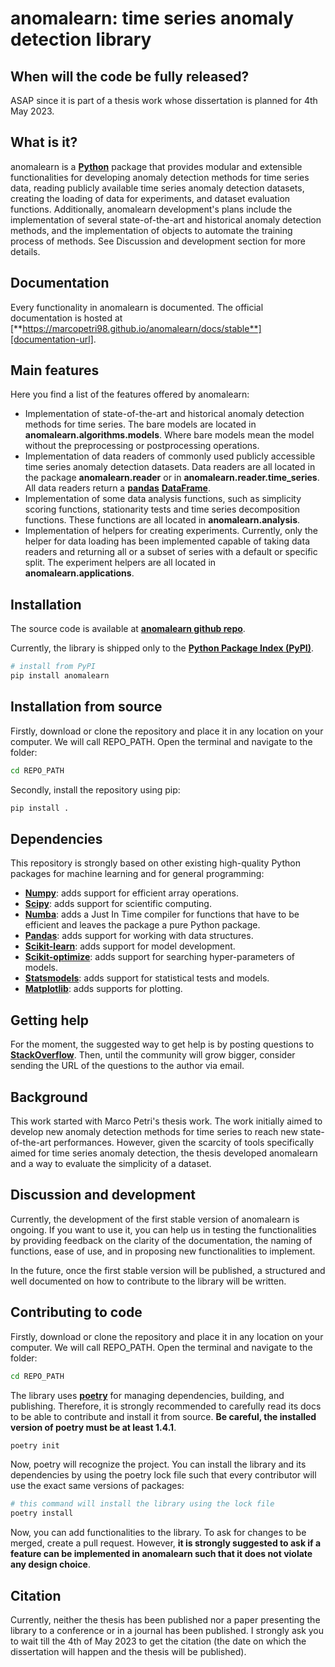 # anomalearn: time series anomaly detection library

## When will the code be fully released?

ASAP since it is part of a thesis work whose dissertation is planned
for 4th May 2023.

## What is it?

anomalearn is a [**Python**][python-url] package that provides modular and
extensible functionalities for developing anomaly detection methods for time
series data, reading publicly available time series anomaly detection datasets,
creating the loading of data for experiments, and dataset evaluation functions.
Additionally, anomalearn development's plans include the implementation of
several state-of-the-art and historical anomaly detection methods, and the
implementation of objects to automate the training process of methods. See
Discussion and development section for more details.

[python-url]: https://www.python.org/

## Documentation

Every functionality in anomalearn is documented. The official documentation is
hosted at [**https://marcopetri98.github.io/anomalearn/docs/stable**][documentation-url].

[documentation-url]: https://marcopetri98.github.io/anomalearn/docs/stable

## Main features

Here you find a list of the features offered by anomalearn:

- Implementation of state-of-the-art and historical anomaly detection methods
  for time series. The bare models are located in **anomalearn.algorithms.models**.
  Where bare models mean the model without the preprocessing or postprocessing
  operations.
- Implementation of data readers of commonly used publicly accessible time
  series anomaly detection datasets. Data readers are all located in the package
  **anomalearn.reader** or in **anomalearn.reader.time_series**. All data
  readers return a [**pandas**][pandas-url] [**DataFrame**][dataframe-url].
- Implementation of some data analysis functions, such as simplicity scoring
  functions, stationarity tests and time series decomposition functions. These
  functions are all located in **anomalearn.analysis**.
- Implementation of helpers for creating experiments. Currently, only the
  helper for data loading has been implemented capable of taking data readers
  and returning all or a subset of series with a default or specific split. The
  experiment helpers are all located in **anomalearn.applications**.

[dataframe-url]: https://pandas.pydata.org/docs/reference/api/pandas.DataFrame.html

## Installation

The source code is available at [**anomalearn github repo**][anomalearn-repo].

Currently, the library is shipped only to the
[**Python Package Index (PyPI)**][pypi-url].

```sh
# install from PyPI
pip install anomalearn
```

[pypi-url]: https://pypi.org
[anomalearn-repo]: https://github.com/marcopetri98/anomalearn

## Installation from source

Firstly, download or clone the repository and place it in any location on your
computer. We will call REPO_PATH. Open the terminal and navigate to the folder:

```sh
cd REPO_PATH
```

Secondly, install the repository using pip:

```sh
pip install .
```

## Dependencies

This repository is strongly based on other existing high-quality Python packages
for machine learning and for general programming:

- [**Numpy**][numpy-url]: adds support for efficient array operations.
- [**Scipy**][scipy-url]: adds support for scientific computing.
- [**Numba**][numba-url]: adds a Just In Time compiler for functions that have
  to be efficient and leaves the package a pure Python package.
- [**Pandas**][pandas-url]: adds support for working with data structures.
- [**Scikit-learn**][sklearn-url]: adds support for model development.
- [**Scikit-optimize**][skopt-url]: adds support for searching hyper-parameters
  of models.
- [**Statsmodels**][statsmodels-url]: adds support for statistical tests and
  models.
- [**Matplotlib**][matplotlib-url]: adds supports for plotting.

[numpy-url]: https://numpy.org/
[scipy-url]: https://scipy.org/
[numba-url]: https://numba.pydata.org/
[pandas-url]: https://pandas.pydata.org/
[sklearn-url]: https://scikit-learn.org/stable/
[skopt-url]: https://scikit-optimize.github.io/stable/
[statsmodels-url]: https://www.statsmodels.org/stable/index.html
[matplotlib-url]: https://matplotlib.org/

## Getting help

For the moment, the suggested way to get help is by posting questions to
[**StackOverflow**][stackoverflow-url]. Then, until the community will grow
bigger, consider sending the URL of the questions to the author via email.

[stackoverflow-url]: https://stackoverflow.com

## Background

This work started with Marco Petri's thesis work. The work initially aimed to
develop new anomaly detection methods for time series to reach new
state-of-the-art performances. However, given the scarcity of tools specifically
aimed for time series anomaly detection, the thesis developed anomalearn and a
way to evaluate the simplicity of a dataset.

## Discussion and development

Currently, the development of the first stable version of anomalearn is ongoing.
If you want to use it, you can help us in testing the functionalities by
providing feedback on the clarity of the documentation, the naming of functions,
ease of use, and in proposing new functionalities to implement.

In the future, once the first stable version will be published, a structured and
well documented on how to contribute to the library will be written.

## Contributing to code

Firstly, download or clone the repository and place it in any location on your
computer. We will call REPO_PATH. Open the terminal and navigate to the folder:

```sh
cd REPO_PATH
```

The library uses [**poetry**][poetry-url] for managing dependencies, building,
and publishing. Therefore, it is strongly recommended to carefully read its docs
to be able to contribute and install it from source. **Be careful, the installed
version of poetry must be at least 1.4.1**.

```sh
poetry init
```

Now, poetry will recognize the project. You can install the library and its
dependencies by using the poetry lock file such that every contributor will use
the exact same versions of packages:

```sh
# this command will install the library using the lock file
poetry install
```

Now, you can add functionalities to the library. To ask for changes to be
merged, create a pull request. However, **it is strongly suggested to ask if a
feature can be implemented in anomalearn such that it does not violate any
design choice**.

[poetry-url]: https://python-poetry.org/

## Citation

Currently, neither the thesis has been published nor a paper presenting the
library to a conference or in a journal has been published. I strongly ask you
to wait till the 4th of May 2023 to get the citation (the date on which the
dissertation will happen and the thesis will be published).
